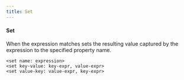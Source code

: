 ```yaml
---
title: Set
---
```


#### Set

When the expression matches sets the resulting value captured by the expression to the specified property name.

```gramat
<set name: expression>
<set key-value: key-expr, value-expr>
<set value-key: value-expr, key-expr>
```
